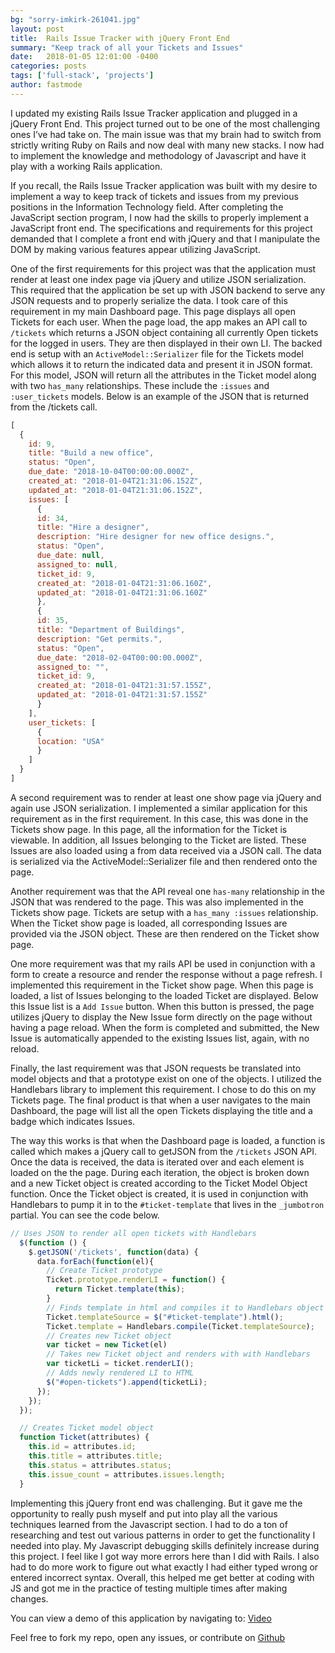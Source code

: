 ```yaml
---
bg: "sorry-imkirk-261041.jpg"
layout: post
title:  Rails Issue Tracker with jQuery Front End
summary: "Keep track of all your Tickets and Issues"
date:   2018-01-05 12:01:00 -0400
categories: posts
tags: ['full-stack', 'projects']
author: fastmode
---
```


I updated my existing Rails Issue Tracker application and plugged in a jQuery Front End.  This project turned out to be one of the most challenging ones I’ve had take on.  The main issue was that my brain had to switch from strictly writing Ruby on Rails and now deal with many new stacks.  I now had to implement the knowledge and methodology of Javascript and have it play with a working Rails application.  

If you recall, the Rails Issue Tracker application was built with my desire to implement a way to keep track of tickets and issues from my previous positions in the Information Technology field.  After completing the JavaScript section program, I now had the skills to properly implement a JavaScript front end.  The specifications and requirements for this project demanded that I complete a front end with jQuery and that I manipulate the DOM by making various features appear utilizing JavaScript.  

One of the first requirements for this project was that the application must render at least one index page via jQuery and utilize JSON serialization. This required that the application be set up with JSON backend to serve any JSON requests and to properly serialize the data.  I took care of this requirement in my main Dashboard page.  This page displays all open Tickets for each user.  When the page load, the app makes an API call to `/tickets` which returns a JSON object containing all currently Open tickets for the logged in users.  They are then displayed in their own LI.  The backed end is setup with an `ActiveModel::Serializer` file for the Tickets model which allows it to return the indicated data and present it in JSON format.  For this model, JSON will return all the attributes in the Ticket model along with two `has_many` relationships.  These include the `:issues` and `:user_tickets` models.  Below is an example of the JSON that is returned from the /tickets call.

```javascript
[
  {
    id: 9,
    title: "Build a new office",
    status: "Open",
    due_date: "2018-10-04T00:00:00.000Z",
    created_at: "2018-01-04T21:31:06.152Z",
    updated_at: "2018-01-04T21:31:06.152Z",
    issues: [
      {
      id: 34,
      title: "Hire a designer",
      description: "Hire designer for new office designs.",
      status: "Open",
      due_date: null,
      assigned_to: null,
      ticket_id: 9,
      created_at: "2018-01-04T21:31:06.160Z",
      updated_at: "2018-01-04T21:31:06.160Z"
      },
      {
      id: 35,
      title: "Department of Buildings",
      description: "Get permits.",
      status: "Open",
      due_date: "2018-02-04T00:00:00.000Z",
      assigned_to: "",
      ticket_id: 9,
      created_at: "2018-01-04T21:31:57.155Z",
      updated_at: "2018-01-04T21:31:57.155Z"
      }
    ],
    user_tickets: [
      {
      location: "USA"
      }
    ]
  }
]
```

A second requirement was to render at least one show page via jQuery and again use JSON serialization.  I implemented a similar application for this requirement as in the first requirement.  In this case, this was done in the Tickets show page.  In this page, all the information for the Ticket is viewable.  In addition, all Issues belonging to the Ticket are listed.  These Issues are also loaded using a from data received via a JSON call. The data is serialized via the ActiveModel::Serializer file and then rendered onto the page.

Another requirement was that the API reveal one `has-many` relationship in the JSON that was rendered to the page. This was also implemented in the Tickets show page.  Tickets are setup with a `has_many :issues` relationship.  When the Ticket show page is loaded, all corresponding Issues are provided via the JSON object. These are then rendered on the Ticket show page.

One more requirement was that my rails API be used in conjunction with a form to create a resource and render the response without a page refresh. I implemented this requirement in the Ticket show page.  When this page is loaded, a list of Issues belonging to the loaded Ticket are displayed.  Below this Issue list is a `Add Issue` button.  When this button is pressed, the page utilizes jQuery to display the New Issue form directly on the page without having a page reload.  When the form is completed and submitted, the New Issue is automatically appended to the existing Issues list, again, with no reload.

Finally, the last requirement was that JSON requests be translated into model objects and that a prototype exist on one of the objects. I utilized the Handlebars library to implement this requirement.  I chose to do this on my Tickets page.  The final product is that when a user navigates to the main Dashboard, the page will list all the open Tickets displaying the title and a badge which indicates Issues.  

The way this works is that when the Dashboard page is loaded, a function is called which makes a jQuery call to getJSON from the `/tickets` JSON API.  Once the data is received, the data is iterated over and each element is loaded on the the page.  During each iteration, the object is broken down and a new Ticket object is created according to the Ticket Model Object function.  Once the Ticket object is created, it is used in conjunction with Handlebars to pump it in to the `#ticket-template` that lives in the `_jumbotron` partial. You can see the code below.

```javascript
// Uses JSON to render all open tickets with Handlebars
  $(function () {
    $.getJSON('/tickets', function(data) {
      data.forEach(function(el){
        // Create Ticket prototype
        Ticket.prototype.renderLI = function() {
          return Ticket.template(this);
        }
        // Finds template in html and compiles it to Handlebars object
        Ticket.templateSource = $("#ticket-template").html();
        Ticket.template = Handlebars.compile(Ticket.templateSource);
        // Creates new Ticket object
        var ticket = new Ticket(el)
        // Takes new Ticket object and renders with with Handlebars
        var ticketLi = ticket.renderLI();
        // Adds newly rendered LI to HTML
        $("#open-tickets").append(ticketLi);
      });
    });
  });

  // Creates Ticket model object
  function Ticket(attributes) {
    this.id = attributes.id;
    this.title = attributes.title;
    this.status = attributes.status;
    this.issue_count = attributes.issues.length;
  }
 ```

Implementing this jQuery front end was challenging.  But it gave me the opportunity to really push myself and put into play all the various techniques learned from the Javascript section.  I had to do a ton of researching and test out various patterns in order to get the functionality I needed into play.  My Javascript debugging skills definitely increase during this project.  I feel like I got way more errors here than I did with Rails.  I also had to do more work to figure out what exactly I had either typed wrong or entered incorrect syntax.  Overall, this helped me get better at coding with JS and got me in the practice of testing multiple times after making changes.

You can view a demo of this application by navigating to: [Video](https://youtu.be/1L-CVN6CKes)

Feel free to fork my repo, open any issues, or contribute on [Github](https://github.com/fastmode/rails-issue-tracker)
